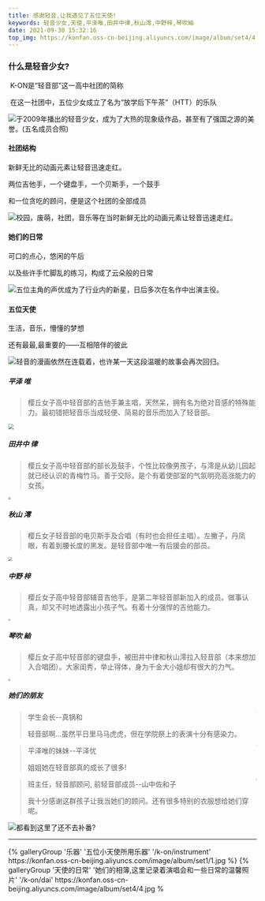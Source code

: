 ```yaml
---
title: 感谢轻音,让我遇见了五位天使!
keywords: 轻音少女,天使,平泽唯,田井中律,秋山澪,中野梓,琴吹紬
date: 2021-09-30 15:32:16
top_img: https://konfan.oss-cn-beijing.aliyuncs.com/image/album/set4/4.jpg
---
```




### 什么是轻音少女?

​	K-ON是“轻音部”这一高中社团的简称

​	在这一社团中，五位少女成立了名为“放学后下午茶”（HTT）的乐队

![于2009年播出的轻音少女，成为了大热的现象级作品，甚至有了强国之源的美誉。(五名成员合照)](https://konfan.oss-cn-beijing.aliyuncs.com/image/home/9.jpg)



#### 社团结构

新鲜无比的动画元素让轻音迅速走红。

两位吉他手，一个键盘手，一个贝斯手，一个鼓手

和一位贪吃的顾问，便是这个社团的全部成员

![校园，废萌，社团，音乐等在当时新鲜无比的动画元素让轻音迅速走红。](https://konfan.oss-cn-beijing.aliyuncs.com/image/home/4.jpg)

#### 她们的日常

可口的点心，悠闲的午后

以及些许手忙脚乱的练习，构成了云朵般的日常

![五位主角的声优成为了行业内的新星，日后多次在名作中出演主役。](https://konfan.oss-cn-beijing.aliyuncs.com/image/home/8.jpg)

#### 五位天使

生活，音乐，懵懂的梦想

还有最最,最重要的——互相陪伴的彼此

![轻音的漫画依然在连载着，也许某一天这段温暖的故事会再次回归。](https://konfan.oss-cn-beijing.aliyuncs.com/image/home/3.jpg)

##### 平泽 唯

> 樱丘女子高中轻音部的吉他手兼主唱，天然呆，拥有名为绝对音感的特殊能力。最初错把轻音乐当成轻便、简易的音乐而加入了轻音部。

<img src="https://konfan.oss-cn-beijing.aliyuncs.com/image/character/yui1.png" style="zoom: 67%;" />

##### 田井中 律

> 樱丘女子高中轻音部的部长及鼓手，个性比较像男孩子，与澪是从幼儿园起就已经认识的青梅竹马。善于交际，是个有着使部室的气氛明亮高涨能力的女孩。

<img src="https://konfan.oss-cn-beijing.aliyuncs.com/image/character/ritsu1.png" style="zoom: 33%;" />

##### 秋山 澪

> 樱丘女子轻音部的电贝斯手及合唱（有时也会担任主唱）。左撇子，丹凤眼，有着到腰长度的黑发。是轻音部中唯一有后援会的部员。

<img src="https://konfan.oss-cn-beijing.aliyuncs.com/image/character/mio1.png" style="zoom: 50%;" />

##### 中野 梓

> 樱丘女子高中轻音部辅音吉他手，是第二年轻音部新加入的成员。做事认真，却又不时地透露出小孩子气。有着十分强悍的吉他能力。

<img src="https://konfan.oss-cn-beijing.aliyuncs.com/image/character/azusa1.png" style="zoom:26%;" />

##### 琴吹 紬

> 樱丘女子高中轻音部的键盘手，被田井中律和秋山澪拉入轻音部（本来想加入合唱团）。大家闺秀，举止得体，身为千金大小姐却有很大的力气。

<img src="https://konfan.oss-cn-beijing.aliyuncs.com/image/character/mugi1.png" style="zoom:28%;" />



##### 她们的朋友

> <img src="https://konfan.oss-cn-beijing.aliyuncs.com/image/element/element/nodoka.jpg" align=right style="zoom: 12%;" />
>
> 学生会长--真锅和
>
> 轻音部啊...虽然平日里马马虎虎，但在学院祭上的表演十分有感染力。





> <img src="https://konfan.oss-cn-beijing.aliyuncs.com/image/element/element/ui.jpg" align=right  style="zoom: 11%;" />
>
> 平泽唯的妹妹--平泽忧
>
> 姐姐她在轻音部真的成长了很多!





> <img src="https://konfan.oss-cn-beijing.aliyuncs.com/image/element/element/sawako.jpg" align=right style="zoom:15%;" />	
>
> 班主任，轻音部顾问, 前轻音部成员--山中佐和子
>
> 我十分感谢这群孩子让我当她们的顾问。还有很多特别的衣服想给她们穿呢。





![都看到这里了还不去补番?](https://konfan.oss-cn-beijing.aliyuncs.com/image/home/10.png)











------



<div class="gallery-group-main">
{% galleryGroup '乐器' '五位小天使所用乐器' '/k-on/instrument' https://konfan.oss-cn-beijing.aliyuncs.com/image/album/set1/1.jpg %}
{% galleryGroup '天使的日常' '她们的相簿,这里记录着演唱会和一些日常的温馨照片' '/k-on/dai' https://konfan.oss-cn-beijing.aliyuncs.com/image/album/set4/4.jpg %
</div>




